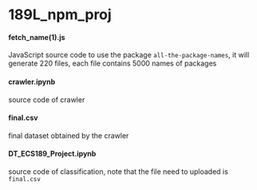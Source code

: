 # 189L_npm_proj

#### fetch_name(1).js
JavaScript source code to use the package ``all-the-package-names``, it will generate 220 files, each file contains 5000 names of packages

#### crawler.ipynb
source code of crawler

#### final.csv
final dataset obtained by the crawler

#### DT_ECS189_Project.ipynb
source code of classification, note that the file need  to uploaded is ```final.csv```
